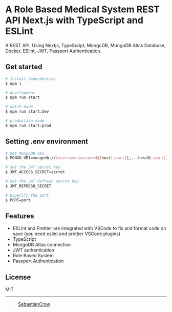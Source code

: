 # A Role Based Medical System REST API Next.js with TypeScript and ESLint

A REST API. Using Nextjs, TypeScript, MongoDB, MongoDB Atlas Database, Docker, ESlint, JWT, Passport Authentication.

## Get started

```sh
# Install dependencies
$ npm i

# development
$ npm run start

# watch mode
$ npm run start:dev

# production mode
$ npm run start:prod
```

## Setting .env environment

```sh
# Set MongoDB URI
$ MONGO_URI=mongodb://[username:password@]host[:port][,...hostN[:port]][/[database][?parameter_list]]

# Set the JWT secret key
$ JWT_ACCESS_SECRET=secret

# Set the JWT Refresh secret key
$ JWT_REFRESH_SECRET

# Especify the port
$ PORT=port
```

## Features

- ESLint and Prettier are integrated with VSCode to fix and format code on save (you need eslint and prettier VSCode plugins)
- TypeScript
- MongoDB Altas connection
- JWT authentication
- Role Based System
- Passport Authentication

## License

MIT

---

> [SebastianCrow](https://github.com/sebastian-crow)
